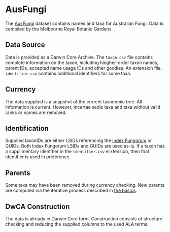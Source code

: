 # AusFungi

The [AusFungi](http://www.rbg.vic.gov.au/dbpages/cat/index.php/fungicatalogue) dataset contains names and taxa for Australian Fungi.
Data is compiled by the Melbourne Royal Botanic Gardens 

## Data Source

Data is provided as a Darwin Core Archive.
The `taxon.csv` file contains complete information on the taxon, including hiogher-order taxon names,
parent IDs, accepted name usage IDs and other goodies.
An extension file, `identifier.csv` contains additional identifiers for some taxa.

## Currency

The data supplied is a snapshot of the current taxonomic tree.
All information is current.
However, incertae sedis taxa and taxa without valid ranks or names are removed.

## Identification

Supplied taxonIDs are either LSIDs referencing the [Index Fungorum](http://www.indexfungorum.org/) or GUIDs.
Both Index Fungorum LSIDs and GUIDs are used as-is.
If a taxon has a supplimentary identifier in the `identifier.csv` erxtension, then that identifier is used in preference.

## Parents

Some taxa may have been removed during currency checking.
New parents are computed via the iterative process described in [the basics](processing-basics.md#correcting-parents).

## DwCA Construction

The data is already in Darwin Core form.
Construction consists of structure checking and reducing the supplied columns to the used ALA terms.

